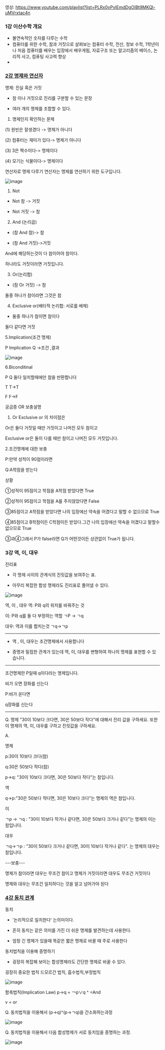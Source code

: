영상: https://www.youtube.com/playlist?list=PLRx0vPvlEmdDgOIBt9MKQl-uMVrxtac4n

### 1강 이산수학 개요
- 불연속적인 숫자를 다루는 수학
- 컴퓨터를 위한 수학, 참과 거짓으로 살펴보는 컴퓨터 수학, 전산, 정보 수학, 1학년이나 처음 컴퓨터를 배우는 입장에서 배우게됨, 자료구조 또는  알고리즘의 베이스, 논리적 사고, 컴퓨팅 사고력 향상
- 

### [2강 명제와 연산자](이산-수학/이산수학-기초/명제와-연산자.md)
명제: 진실 혹은 거짓
- 참 이나 거짓으로 진리를 구분할 수 있는 문장

- 여러 개의 명제를 조합할 수 있다.

1. 명제인지 확인하는 문제

(1) 원빈은 잘생겼다 -> 명제가 아니다

(2) 컴퓨터는 재미가 있다-> 명제가 아니다

(3) 3은 짝수이다-> 명제이다

(4) 모기는 식물이다-> 명제이다

 

 

연산자로 명제 다루기
연산자는 명제를 연산하기 위한 도구입니다.

 
![image](https://user-images.githubusercontent.com/76107714/124911933-4c660480-e028-11eb-9d31-489c188a872e.png)


1. Not

- Not 참 -> 거짓

- Not 거짓 -> 참

2. And (논리곱)


- (참 And 참)-> 참

- (참 And 거짓)->거짓

 And에 해당하는것이 다 참이어야 참이다.

하나라도 거짓이라면 거짓입니다.

3. Or(논리합)

- (참 Or 거짓) -> 참

둘중 하나가 참이라면 그것은 참

4. Exclusive or(배타적 논리합: 서로를 배제)

- 둘중 하나가 참이면 참이다

둘다 같다면 거짓

5.Implication(조건 명제) 

P Implication Q ->조건 ,결과

![image](https://user-images.githubusercontent.com/76107714/124912034-6ef81d80-e028-11eb-9bc1-038d1bf974bc.png)

6.Biconditinal

P Q 둘다 일치할때에만 참을 반환합니다

T T->T

F F->F

 

궁금증 OR 보충설명

1. Or Exclusive or 의 차이점은

Or은 둘다 거짓일 때만 거짓이고 나머진 모두 참이고

Exclusive or은 둘이 다를 때만 참이고 나머진 모두 거짓입니다.

2.조건명제에 대한 보충

P:만약 성적이 90점이라면

Q:A학점을 받는다

상황

①성적이 95점이고 학점을 A학점 받았다면 True

②성적이 95점이고 학점을 A를 주지않았다면 False

③85점이고 A학점을 받았다면 나의 입장에선 약속을 어겼다고 말할 수 없으므로 True

④85점이고 B학점이든 C학점이든 받았다.그건 나의 입장에선 약속을 어겼다고 말할수없으므로 True 

③과④그래서 P가 false라면 Q가 어떤것이든 상관없이 True가 됩니다.
 
### 3강 역, 이, 대우
진리표
- 각 명제 사이의 관계식의 진릿값을 보여주는 표.

- 아무리 복잡한 합성 명제라도 진리표로 풀어낼 수 있다.

![image](https://user-images.githubusercontent.com/76107714/124915175-35291600-e02c-11eb-86c8-771e3a4595e1.png)



역, 이 , 대우
역: P와 q의 위치를 바꿔주는 것


이: P와 q를 둘 다 부정하는 역할 ㄱP -> ㄱq

대우: 역과 이를 합치는것 ㄱq->ㄱp

--------

- 역 , 이, 대우는 조건명제에서 사용합니다

- 증명과 밀접한 관계가 있는데 역, 이, 대우를 변형하여 하나의 명제를 표현할 수 있습니다.

------

조건명제란 P일때 q이다라는 명제입니다.

비가 오면 장화를 신는다

P:비가 온다면

q장화를 신는다

--------





Q. 명제 "30이 10보다 크다면, 30은 50보다 작다"에 대해서 진리 값을 구하세요. 또한 이 명제의 역, 이, 대우를 구하고 진릿값을 구하세요.

A.

명제

p:30이 10보다 크다(참)

q:30은 50보다 작다(참)

p->q: "30이 10보다 크다면, 30은 50보다 작다"는 참입니다.

역

q->p:"30은 50보다 작다면, 30은 10보다 크다"는 명제의 역은 참입니다.

이

ㄱp -> ㄱq : "30이 10보다 작거나 같다면, 30은 50보다 크거나 같다"는 명제의 이는 참입니다.

대우

ㄱq->ㄱp : "30이 50보다 크거나 같다면, 30이 10보다 작거나 같다". 는 명제의 대우는 참입니다.



---보충---

명제가 참이라면 대우는 무조건 참이고 명제가 거짓이라면 대우도 무조건 거짓이다

명제와 대우는 무조건 일치하다는 것을 알고 넘어가야 된다

 

### [4강 동치 관계](이산-수학/이산수학-기초/동치-관계.md)

동치
- '논리적으로 일치한다' 는의미이다.

- 흔히 동치는 같은 의미를 가진 더 쉬운 명제를 발견하는데 사용한다.

- 엄청 긴 명제가 있을때 똑같은 짧은 명제로 바꿀 때 주로 사용한다



동치법칙을 이용해 증명하기

- 굉장히 복잡해 보이는 합성명제라도 간단한 명제로 바꿀 수 있다.



굉장히 중요한 법칙 드모르간 법칙, 흡수법칙,부정법칙


![image](https://user-images.githubusercontent.com/76107714/124917457-d3b67680-e02e-11eb-8f87-7f350d8a94e8.png)

함축법칙(Implication Law) p->q = ￢p∨q
^ =And

v = or



Q. 동치법칙을 이용해서 (p->q)^(p->ㄱq)을 간소화하는과정


![image](https://user-images.githubusercontent.com/76107714/124917487-dca74800-e02e-11eb-9ae0-59aaf26e1208.png)


Q. 동치법칙을 이용해서 다음 합성명제가 서로 동치임을 증명하는 과정.

![image](https://user-images.githubusercontent.com/76107714/124917506-e3ce5600-e02e-11eb-9582-88e53771845b.png)



